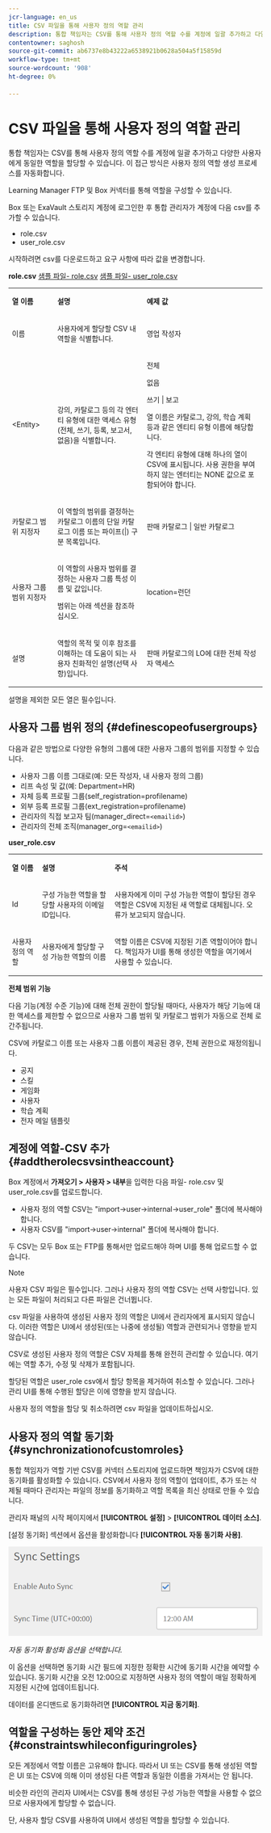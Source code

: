 ```yaml
---
jcr-language: en_us
title: CSV 파일을 통해 사용자 정의 역할 관리
description: 통합 책임자는 CSV를 통해 사용자 정의 역할 수를 계정에 일괄 추가하고 다양한 사용자에게 동일한 역할을 할당할 수 있습니다. 이 접근 방식은 사용자 정의 역할 생성 프로세스를 자동화합니다.
contentowner: saghosh
source-git-commit: ab6737e8b43222a6538921b0628a504a5f15859d
workflow-type: tm+mt
source-wordcount: '908'
ht-degree: 0%

---
```




# CSV 파일을 통해 사용자 정의 역할 관리

통합 책임자는 CSV를 통해 사용자 정의 역할 수를 계정에 일괄 추가하고 다양한 사용자에게 동일한 역할을 할당할 수 있습니다. 이 접근 방식은 사용자 정의 역할 생성 프로세스를 자동화합니다.

Learning Manager FTP 및 Box 커넥터를 통해 역할을 구성할 수 있습니다.

Box 또는 ExaVault 스토리지 계정에 로그인한 후 통합 관리자가 계정에 다음 csv를 추가할 수 있습니다.

* role.csv
* user_role.csv

시작하려면 csv를 다운로드하고 요구 사항에 따라 값을 변경합니다.

**role.csv**
[샘플 파일- role.csv](assets/role.csv) [샘플 파일- user_role.csv](assets/user-role.csv)

<table>
 <tbody>
  <tr>
   <td>
    <p><b>열 이름</b></p></td>
   <td>
    <p><b>설명</b></p></td>
   <td>
    <p><b>예제 값</b></p></td>
  </tr>
  <tr>
   <td>
    <p>이름</p></td>
   <td>
    <p>사용자에게 할당할 CSV 내 역할을 식별합니다.</p></td>
   <td>
    <p>영업 작성자</p></td>
  </tr>
  <tr>
   <td>
    <p>&lt;Entity&gt;</p></td>
   <td>
    <p>강의, 카탈로그 등의 각 엔터티 유형에 대한 액세스 유형(전체, 쓰기, 등록, 보고서, 없음)을 식별합니다.</p></td>
   <td>
    <p>전체</p>
    <p>없음</p>
    <p>쓰기 | 보고</p>
    <p>열 이름은 카탈로그, 강의, 학습 계획 등과 같은 엔티티 유형 이름에 해당합니다.</p>
    <p>각 엔티티 유형에 대해 하나의 열이 CSV에 표시됩니다. 사용 권한을 부여하지 않는 엔터티는 NONE 값으로 포함되어야 합니다.</p></td>
  </tr>
  <tr>
   <td>
    <p>카탈로그 범위 지정자</p></td>
   <td>
    <p>이 역할의 범위를 결정하는 카탈로그 이름의 단일 카탈로그 이름 또는 파이프(|) 구분 목록입니다.</p></td>
   <td>
    <p>판매 카탈로그 | 일반 카탈로그</p></td>
  </tr>
  <tr>
   <td>
    <p>사용자 그룹 범위 지정자</p></td>
   <td>
    <p>이 역할의 사용자 범위를 결정하는 사용자 그룹 특성 이름 및 값입니다.</p>
    <p>범위는 아래 섹션을 참조하십시오.</p></td>
   <td>
    <p>location=런던</p></td>
  </tr>
  <tr>
   <td>
    <p>설명</p></td>
   <td>
    <p>역할의 목적 및 이후 참조를 이해하는 데 도움이 되는 사용자 친화적인 설명(선택 사항)입니다.</p></td>
   <td>
    <p>판매 카탈로그의 LO에 대한 전체 작성자 액세스</p></td>
  </tr>
 </tbody>
</table>

설명을 제외한 모든 열은 필수입니다.

## 사용자 그룹 범위 정의 {#definescopeofusergroups}

다음과 같은 방법으로 다양한 유형의 그룹에 대한 사용자 그룹의 범위를 지정할 수 있습니다.

* 사용자 그룹 이름 그대로(예: 모든 작성자, 내 사용자 정의 그룹)
* 리프 속성 및 값(예: Department=HR)
* 자체 등록 프로필 그룹(self_registration=profilename)
* 외부 등록 프로필 그룹(ext_registration=profilename)
* 관리자의 직접 보고자 팀(manager_direct=`<emailid>`)
* 관리자의 전체 조직(manager_org=`<emailid>`)

**user_role.csv**

<table>
 <tbody>
  <tr>
   <td>
    <p><b>열 이름</b></p></td>
   <td>
    <p><b>설명</b></p></td>
   <td>
    <p><b>주석</b></p></td>
  </tr>
  <tr>
   <td>
    <p>Id</p></td>
   <td>
    <p>구성 가능한 역할을 할당할 사용자의 이메일 ID입니다.</p></td>
   <td>
    <p>사용자에게 이미 구성 가능한 역할이 할당된 경우 역할은 CSV에 지정된 새 역할로 대체됩니다. 오류가 보고되지 않습니다.</p></td>
  </tr>
  <tr>
   <td>
    <p>사용자 정의 역할</p></td>
   <td>
    <p>사용자에게 할당할 구성 가능한 역할의 이름</p></td>
   <td>
    <p>역할 이름은 CSV에 지정된 기존 역할이어야 합니다. 책임자가 UI를 통해 생성한 역할을 여기에서 사용할 수 있습니다.</p></td>
  </tr>
 </tbody>
</table>

**전체 범위 기능**

다음 기능(계정 수준 기능)에 대해 전체 권한이 할당될 때마다, 사용자가 해당 기능에 대한 액세스를 제한할 수 없으므로 사용자 그룹 범위 및 카탈로그 범위가 자동으로 전체 로 간주됩니다.

CSV에 카탈로그 이름 또는 사용자 그룹 이름이 제공된 경우, 전체 권한으로 재정의됩니다.

* 공지
* 스킬
* 게임화
* 사용자
* 학습 계획
* 전자 메일 템플릿

## 계정에 역할-CSV 추가 {#addtherolecsvsintheaccount}

Box 계정에서 **가져오기 > 사용자 > 내부**&#x200B;을 입력한 다음 파일- role.csv 및 user_role.csv를 업로드합니다.

* 사용자 정의 역할 CSV는 &quot;import->user->internal->user_role&quot; 폴더에 복사해야 합니다.
* 사용자 CSV를 &quot;import->user->internal&quot; 폴더에 복사해야 합니다.

두 CSV는 모두 Box 또는 FTP를 통해서만 업로드해야 하며 UI를 통해 업로드할 수 없습니다.

>[!NOTE]
>
>사용자 CSV 파일은 필수입니다. 그러나 사용자 정의 역할 CSV는 선택 사항입니다. 있는 모든 파일이 처리되고 다른 파일은 건너뜁니다.

csv 파일을 사용하여 생성된 사용자 정의 역할은 UI에서 관리자에게 표시되지 않습니다. 이러한 역할은 UI에서 생성된(또는 나중에 생성될) 역할과 관련되거나 영향을 받지 않습니다.

CSV로 생성된 사용자 정의 역할은 CSV 자체를 통해 완전히 관리할 수 있습니다. 여기에는 역할 추가, 수정 및 삭제가 포함됩니다.

할당된 역할은 user_role csv에서 할당 항목을 제거하여 취소할 수 있습니다. 그러나 관리 UI를 통해 수행된 할당은 이에 영향을 받지 않습니다.

사용자 정의 역할을 할당 및 취소하려면 csv 파일을 업데이트하십시오.

## 사용자 정의 역할 동기화 {#synchronizationofcustomroles}

통합 책임자가 역할 기반 CSV를 커넥터 스토리지에 업로드하면 책임자가 CSV에 대한 동기화를 활성화할 수 있습니다. CSV에서 사용자 정의 역할이 업데이트, 추가 또는 삭제될 때마다 관리자는 파일의 정보를 동기화하고 역할 목록을 최신 상태로 만들 수 있습니다.

관리자 패널의 시작 페이지에서 **[!UICONTROL 설정]** > **[!UICONTROL 데이터 소스]**.

[설정 동기화] 섹션에서 옵션을 활성화합니다 **[!UICONTROL 자동 동기화 사용]**.

![](assets/sync-settings.png)

*자동 동기화 활성화 옵션을 선택합니다.*

이 옵션을 선택하면 동기화 시간 필드에 지정한 정확한 시간에 동기화 시간을 예약할 수 있습니다. 동기화 시간을 오전 12:00으로 지정하면 사용자 정의 역할이 매일 정확하게 지정된 시간에 업데이트됩니다.

데이터를 온디맨드로 동기화하려면 **[!UICONTROL 지금 동기화]**.

## 역할을 구성하는 동안 제약 조건 {#constraintswhileconfiguringroles}

모든 계정에서 역할 이름은 고유해야 합니다. 따라서 UI 또는 CSV를 통해 생성된 역할은 UI 또는 CSV에 의해 이미 생성된 다른 역할과 동일한 이름을 가져서는 안 됩니다.

비슷한 라인의 관리자 UI에서는 CSV를 통해 생성된 구성 가능한 역할을 사용할 수 없으므로 사용자에게 할당할 수 없습니다.

단, 사용자 할당 CSV를 사용하여 UI에서 생성된 역할을 할당할 수 있습니다.
